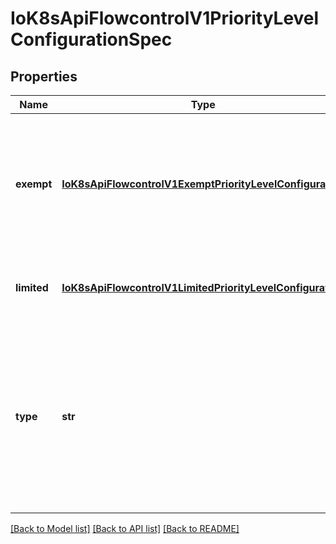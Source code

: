 # IoK8sApiFlowcontrolV1PriorityLevelConfigurationSpec

## Properties
Name | Type | Description | Notes
------------ | ------------- | ------------- | -------------
**exempt** | [**IoK8sApiFlowcontrolV1ExemptPriorityLevelConfiguration**](IoK8sApiFlowcontrolV1ExemptPriorityLevelConfiguration.md) | &#x60;exempt&#x60; specifies how requests are handled for an exempt priority level. This field MUST be empty if &#x60;type&#x60; is &#x60;\&quot;Limited\&quot;&#x60;. This field MAY be non-empty if &#x60;type&#x60; is &#x60;\&quot;Exempt\&quot;&#x60;. If empty and &#x60;type&#x60; is &#x60;\&quot;Exempt\&quot;&#x60; then the default values for &#x60;ExemptPriorityLevelConfiguration&#x60; apply. | [optional] 
**limited** | [**IoK8sApiFlowcontrolV1LimitedPriorityLevelConfiguration**](IoK8sApiFlowcontrolV1LimitedPriorityLevelConfiguration.md) | &#x60;limited&#x60; specifies how requests are handled for a Limited priority level. This field must be non-empty if and only if &#x60;type&#x60; is &#x60;\&quot;Limited\&quot;&#x60;. | [optional] 
**type** | **str** | &#x60;type&#x60; indicates whether this priority level is subject to limitation on request execution.  A value of &#x60;\&quot;Exempt\&quot;&#x60; means that requests of this priority level are not subject to a limit (and thus are never queued) and do not detract from the capacity made available to other priority levels.  A value of &#x60;\&quot;Limited\&quot;&#x60; means that (a) requests of this priority level _are_ subject to limits and (b) some of the server&#39;s limited capacity is made available exclusively to this priority level. Required. | 

[[Back to Model list]](../README.md#documentation-for-models) [[Back to API list]](../README.md#documentation-for-api-endpoints) [[Back to README]](../README.md)


